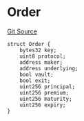 # Order
[Git Source](https://github.com/Swivel-Finance/illuminate/blob/7162e4822e4bbebd99b67c43e703ecedf92a2138/src/mocks/Swivel.sol)


```solidity
struct Order {
    bytes32 key;
    uint8 protocol;
    address maker;
    address underlying;
    bool vault;
    bool exit;
    uint256 principal;
    uint256 premium;
    uint256 maturity;
    uint256 expiry;
}
```

